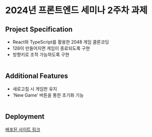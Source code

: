 # 2024년 프론트엔드 세미나 2주차 과제

## Project Specification

- React와 TypeScript를 활용한 2048 게임 클론코딩
- 128이 만들어지면 게임이 종료되도록 구현
- 방향키로 조작 가능하도록 구현
  <br/><br/>

## Additional Features

- 새로고침 시 게임판 유지
- 'New Game' 버튼을 통한 초기화 기능
  <br/><br/>

## Deployment

[배포된 사이트 링크](https://clone-coding-psi.vercel.app/)
  <br/><br/>
